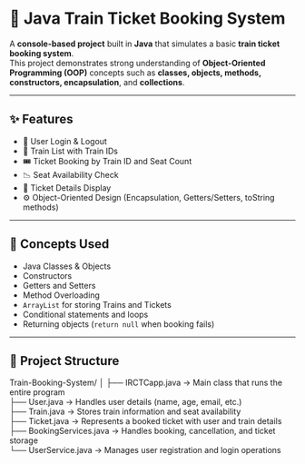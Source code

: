 # 🚆 Java Train Ticket Booking System

A **console-based project** built in **Java** that simulates a basic **train ticket booking system**.  
This project demonstrates strong understanding of **Object-Oriented Programming (OOP)** concepts such as **classes, objects, methods, constructors, encapsulation**, and **collections**.

---

## ✨ Features
- 👤 User Login & Logout
- 🚆 Train List with Train IDs
- 🎟️ Ticket Booking by Train ID and Seat Count
- 📉 Seat Availability Check
- 📜 Ticket Details Display
- ⚙️ Object-Oriented Design (Encapsulation, Getters/Setters, toString methods)

---

## 🧠 Concepts Used
- Java Classes & Objects  
- Constructors  
- Getters and Setters  
- Method Overloading  
- `ArrayList` for storing Trains and Tickets  
- Conditional statements and loops  
- Returning objects (`return null` when booking fails)

---

## 📂 Project Structure
Train-Booking-System/
│
├── IRCTCapp.java         → Main class that runs the entire program  
├── User.java             → Handles user details (name, age, email, etc.)  
├── Train.java            → Stores train information and seat availability  
├── Ticket.java           → Represents a booked ticket with user and train details  
├── BookingServices.java  → Handles booking, cancellation, and ticket storage  
└── UserService.java      → Manages user registration and login operations  




